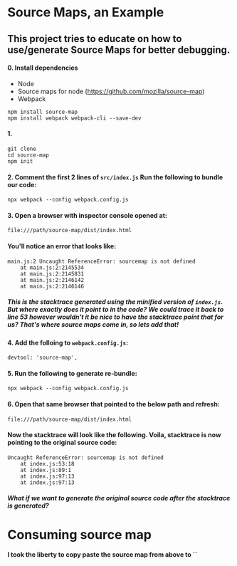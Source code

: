 # Source Maps, an Example

## This project tries to educate on how to use/generate Source Maps for better debugging.

#### 0. Install dependencies
- Node
- Source maps for node (https://github.com/mozilla/source-map)
- Webpack
```
npm install source-map
npm install webpack webpack-cli --save-dev
```

#### 1. 
```
git clone 
cd source-map
npm init
```

#### 2. Comment the first 2 lines of `src/index.js` Run the following to bundle our code:
```
npx webpack --config webpack.config.js
```

#### 3. Open a browser with inspector console opened at:
```
file:///path/source-map/dist/index.html
```

#### You'll notice an error that looks like:
```
main.js:2 Uncaught ReferenceError: sourcemap is not defined
    at main.js:2:2145534
    at main.js:2:2145831
    at main.js:2:2146142
    at main.js:2:2146146
```

##### This is the stacktrace generated using the minified version of `index.js`. But where exactly does it point to in the code? We could trace it back to line 53 however wouldn't it be nice to have the stacktrace point that for us? That's where source maps come in, so lets add that!

#### 4. Add the folloing to `webpack.config.js`:
```
devtool: 'source-map',
```

#### 5. Run the following to generate re-bundle:
```
npx webpack --config webpack.config.js
```

#### 6. Open that same browser that pointed to the below path and refresh:
```
file:///path/source-map/dist/index.html
```

#### Now the stacktrace will look like the following. Voila, stacktrace is now pointing to the original source code:

```
Uncaught ReferenceError: sourcemap is not defined
    at index.js:53:18
    at index.js:89:1
    at index.js:97:13
    at index.js:97:13
```

##### What if we want to generate the original source code after the stacktrace is generated?
# Consuming source map

#### I took the liberty to copy paste the source map from above to ``